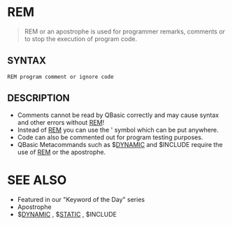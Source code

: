 # REM
> REM or an apostrophe is used for programmer remarks, comments or to stop the execution of program code.

## SYNTAX
`REM program comment or ignore code`

## DESCRIPTION
* Comments cannot be read by QBasic correctly and may cause syntax and other errors without [REM](REM.md)!
* Instead of [REM](REM.md) you can use the ' symbol which can be put anywhere.
* Code can also be commented out for program testing purposes.
* QBasic Metacommands such as $[DYNAMIC](DYNAMIC.md) and $INCLUDE require the use of [REM](REM.md) or the apostrophe.


# SEE ALSO
* Featured in our "Keyword of the Day" series
* Apostrophe
* $[DYNAMIC](DYNAMIC.md) , $[STATIC](STATIC.md) , $INCLUDE

